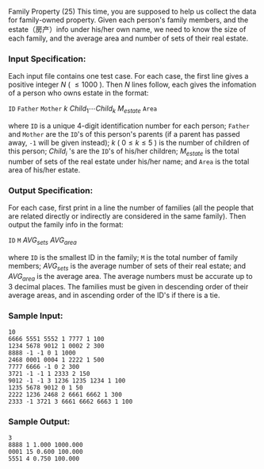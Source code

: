 Family Property (25)
This time, you are supposed to help us collect the data for family-owned
property. Given each person's family members, and the estate（房产）info under
his/her own name, we need to know the size of each family, and the average
area and number of sets of their real estate.

### Input Specification:

Each input file contains one test case. For each case, the first line gives a
positive integer $N$ ( $\le 1000$ ). Then $N$ lines follow, each gives the
infomation of a person who owns estate in the format:

`ID` `Father` `Mother` $k$ $Child_1 \cdots Child_k$ $M_{estate}$ `Area`

where `ID` is a unique 4-digit identification number for each person; `Father`
and `Mother` are the `ID`'s of this person's parents (if a parent has passed
away, `-1` will be given instead); $k$ ( $0\le k\le 5$ ) is the number of
children of this person; $Child_i$ 's are the `ID`'s of his/her children;
$M_{estate}$ is the total number of sets of the real estate under his/her
name; and `Area` is the total area of his/her estate.

### Output Specification:

For each case, first print in a line the number of families (all the people
that are related directly or indirectly are considered in the same family).
Then output the family info in the format:

`ID` `M` $AVG_{sets}$ $AVG_{area}$

where `ID` is the smallest ID in the family; `M` is the total number of family
members; $AVG_{sets}$ is the average number of sets of their real estate; and
$AVG_{area}$ is the average area. The average numbers must be accurate up to 3
decimal places. The families must be given in descending order of their
average areas, and in ascending order of the ID's if there is a tie.

### Sample Input:

    
    
    10
    6666 5551 5552 1 7777 1 100
    1234 5678 9012 1 0002 2 300
    8888 -1 -1 0 1 1000
    2468 0001 0004 1 2222 1 500
    7777 6666 -1 0 2 300
    3721 -1 -1 1 2333 2 150
    9012 -1 -1 3 1236 1235 1234 1 100
    1235 5678 9012 0 1 50
    2222 1236 2468 2 6661 6662 1 300
    2333 -1 3721 3 6661 6662 6663 1 100
    

### Sample Output:

    
    
    3
    8888 1 1.000 1000.000
    0001 15 0.600 100.000
    5551 4 0.750 100.000
    

